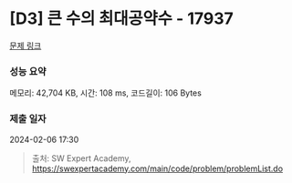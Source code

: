 # [D3] 큰 수의 최대공약수 - 17937 

[문제 링크](https://swexpertacademy.com/main/code/problem/problemDetail.do?contestProbId=AYmRI_8ajv8DFARi) 

### 성능 요약

메모리: 42,704 KB, 시간: 108 ms, 코드길이: 106 Bytes

### 제출 일자

2024-02-06 17:30



> 출처: SW Expert Academy, https://swexpertacademy.com/main/code/problem/problemList.do